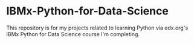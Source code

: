 # IBMx-Python-for-Data-Science
This repository is for my projects related to learning Python via edx.org's IBMx Python for Data Science course I'm completing. 
